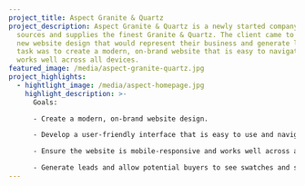 ```yaml
---
project_title: Aspect Granite & Quartz
project_description: Aspect Granite & Quartz is a newly started company that
  sources and supplies the finest Granite & Quartz. The client came to us for a
  new website design that would represent their business and generate leads. Our
  task was to create a modern, on-brand website that is easy to navigate and
  works well across all devices.
featured_image: /media/aspect-granite-quartz.jpg
project_highlights:
  - hightlight_image: /media/aspect-homepage.jpg
    highlight_description: >-
      Goals:

      - Create a modern, on-brand website design.

      - Develop a user-friendly interface that is easy to use and navigate.

      - Ensure the website is mobile-responsive and works well across all devices.

      - Generate leads and allow potential buyers to see swatches and samples online.
---
```

